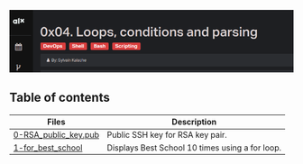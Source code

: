 ![Shell loops](assets/shell_loops)

## Table of contents
Files | Description
----- | -----------
[0-RSA_public_key.pub](./0-RSA_public_key.pub) | Public SSH key for RSA key pair.
[1-for_best_school ](./1-for_best_school ) | Displays Best School 10 times using a for loop.
